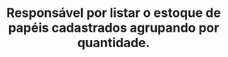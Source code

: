 ---
title: >-
  Responsável por listar o estoque de papéis cadastrados agrupando por
  quantidade.
api:
  file: readme-hml-corebank.json
  operationId: get_v1-open-estoques-quantidades
hidden: false
---
